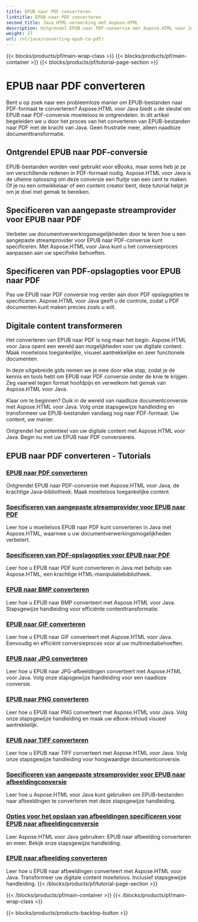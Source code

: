 ```yaml
---
title: EPUB naar PDF converteren
linktitle: EPUB naar PDF converteren
second_title: Java HTML-verwerking met Aspose.HTML
description: Ontgrendel EPUB naar PDF-conversie met Aspose.HTML voor Java, de krachtige Java-bibliotheek. Maak moeiteloos toegankelijke content.
weight: 27
url: /nl/java/converting-epub-to-pdf/
---
```


{{< blocks/products/pf/main-wrap-class >}}
{{< blocks/products/pf/main-container >}}
{{< blocks/products/pf/tutorial-page-section >}}

# EPUB naar PDF converteren


Bent u op zoek naar een probleemloze manier om EPUB-bestanden naar PDF-formaat te converteren? Aspose.HTML voor Java biedt u de sleutel om EPUB naar PDF-conversie moeiteloos te ontgrendelen. In dit artikel begeleiden we u door het proces van het converteren van EPUB-bestanden naar PDF met de kracht van Java. Geen frustratie meer, alleen naadloze documenttransformatie.

## Ontgrendel EPUB naar PDF-conversie

EPUB-bestanden worden veel gebruikt voor eBooks, maar soms heb je ze om verschillende redenen in PDF-formaat nodig. Aspose.HTML voor Java is de ultieme oplossing om deze conversie een fluitje van een cent te maken. Of je nu een ontwikkelaar of een content creator bent, deze tutorial helpt je om je doel met gemak te bereiken.

## Specificeren van aangepaste streamprovider voor EPUB naar PDF

Verbeter uw documentverwerkingsmogelijkheden door te leren hoe u een aangepaste streamprovider voor EPUB naar PDF-conversie kunt specificeren. Met Aspose.HTML voor Java kunt u het conversieproces aanpassen aan uw specifieke behoeften.

## Specificeren van PDF-opslagopties voor EPUB naar PDF

Pas uw EPUB naar PDF conversie nog verder aan door PDF opslagopties te specificeren. Aspose.HTML voor Java geeft u de controle, zodat u PDF documenten kunt maken precies zoals u wilt.

## Digitale content transformeren

Het converteren van EPUB naar PDF is nog maar het begin. Aspose.HTML voor Java opent een wereld aan mogelijkheden voor uw digitale content. Maak moeiteloos toegankelijke, visueel aantrekkelijke en zeer functionele documenten.

In deze uitgebreide gids nemen we je mee door elke stap, zodat je de kennis en tools hebt om EPUB naar PDF conversie onder de knie te krijgen. Zeg vaarwel tegen format hoofdpijn en verwelkom het gemak van Aspose.HTML voor Java.

Klaar om te beginnen? Duik in de wereld van naadloze documentconversie met Aspose.HTML voor Java. Volg onze stapsgewijze handleiding en transformeer uw EPUB-bestanden vandaag nog naar PDF-formaat. Uw content, uw manier.

Ontgrendel het potentieel van uw digitale content met Aspose.HTML voor Java. Begin nu met uw EPUB naar PDF conversiereis.
## EPUB naar PDF converteren - Tutorials
### [EPUB naar PDF converteren](./convert-epub-to-pdf/)
Ontgrendel EPUB naar PDF-conversie met Aspose.HTML voor Java, de krachtige Java-bibliotheek. Maak moeiteloos toegankelijke content.
### [Specificeren van aangepaste streamprovider voor EPUB naar PDF](./convert-epub-to-pdf-specify-custom-stream-provider/)
Leer hoe u moeiteloos EPUB naar PDF kunt converteren in Java met Aspose.HTML, waarmee u uw documentverwerkingsmogelijkheden verbetert.
### [Specificeren van PDF-opslagopties voor EPUB naar PDF](./convert-epub-to-pdf-specify-pdf-save-options/)
Leer hoe u EPUB naar PDF kunt converteren in Java met behulp van Aspose.HTML, een krachtige HTML-manipulatiebibliotheek.
### [EPUB naar BMP converteren](./convert-epub-to-bmp/)
Leer hoe u EPUB naar BMP converteert met Aspose.HTML voor Java. Stapsgewijze handleiding voor efficiënte contenttransformatie.
### [EPUB naar GIF converteren](./convert-epub-to-gif/)
Leer hoe u EPUB naar GIF converteert met Aspose.HTML voor Java. Eenvoudig en efficiënt conversieproces voor al uw multimediabehoeften.
### [EPUB naar JPG converteren](./convert-epub-to-jpg/)
Leer hoe u EPUB naar JPG-afbeeldingen converteert met Aspose.HTML voor Java. Volg onze stapsgewijze handleiding voor een naadloze conversie.
### [EPUB naar PNG converteren](./convert-epub-to-png/)
Leer hoe u EPUB naar PNG converteert met Aspose.HTML voor Java. Volg onze stapsgewijze handleiding en maak uw eBook-inhoud visueel aantrekkelijk.
### [EPUB naar TIFF converteren](./convert-epub-to-tiff/)
Leer hoe u EPUB naar TIFF converteert met Aspose.HTML voor Java. Volg onze stapsgewijze handleiding voor hoogwaardige documentconversie.
### [Specificeren van aangepaste streamprovider voor EPUB naar afbeeldingconversie](./convert-epub-to-image-specify-custom-stream-provider/)
Leer hoe u Aspose.HTML voor Java kunt gebruiken om EPUB-bestanden naar afbeeldingen te converteren met deze stapsgewijze handleiding.
### [Opties voor het opslaan van afbeeldingen specificeren voor EPUB naar afbeeldingconversie](./convert-epub-to-image-specify-image-save-options/)
Leer Aspose.HTML voor Java gebruiken: EPUB naar afbeelding converteren en meer. Bekijk onze stapsgewijze handleiding.
### [EPUB naar afbeelding converteren](./convert-epub-to-image/)
Leer hoe u EPUB naar afbeeldingen converteert met Aspose.HTML voor Java. Transformeer uw digitale content moeiteloos. Inclusief stapsgewijze handleiding.
{{< /blocks/products/pf/tutorial-page-section >}}

{{< /blocks/products/pf/main-container >}}
{{< /blocks/products/pf/main-wrap-class >}}

{{< blocks/products/products-backtop-button >}}
